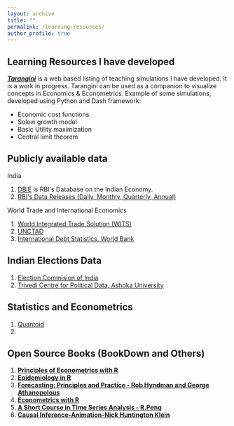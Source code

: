 ```yaml
---
layout: archive
title: ""
permalink: /learning-resources/
author_profile: true
---
```

## Learning Resources I have developed
[_**Tarangini**_](https://tarangini.onrender.com/home) is a web based listing of teaching simulations I have developed. It is a work in progress. Tarangini can be used as a companion to visualize concepts in Economics & Econometrics. Example of some simulations, developed using Python and Dash framework:
* Economic cost functions
* Solow growth model
* Basic Utility maximization
* Central limit theorem

## Publicly available data
India
1. [DBIE](https://cimsdbie.rbi.org.in/#/dbie/home) is RBI's Database on the Indian Economy.
2. [RBI's Data Releases (Daily, Monthly, Quarterly, Annual)](https://www.rbi.org.in/Scripts/Statistics.aspx)

World Trade and International Economics
1. [World Integrated Trade Solution (WITS)](https://wits.worldbank.org/)
2. [UNCTAD](https://unctad.org/statistics)
3. [International Debt Statistics, World Bank](https://www.worldbank.org/en/programs/debt-statistics/ids)

## Indian Elections Data
1. [Election Commision of India](https://www.eci.gov.in/statistical-reports)
2. [Trivedi Centre for Political Data, Ashoka University](https://tcpd.ashoka.edu.in/data/)

## Statistics and Econometrics
1. [Quantoid](https://quantoid.net/)
2. 


## Open Source Books (BookDown and Others)
1. [**Principles of Econometrics with R**](https://bookdown.org/ccolonescu/RPoE4/)
2. [**Epidemiology in R**](https://bookdown.org/jbrophy115/bookdown-clinepi/)
3. [**Forecasting: Principles and Practice - Rob Hyndman and George Athanopolous**](https://otexts.com/fpp3/)
4. [**Econometrics with R**](https://www.econometrics-with-r.org)
5. [**A Short Course in Time Series Analysis - R.Peng**](https://bookdown.org/rdpeng/timeseriesbook/)
6. [**Causal Inference-Animation-Nick Huntington Klein**](https://nickchk.com/causalgraphs.html)

<!-- {% if author.googlescholar %}
  You can also find my articles on <u><a href="{{author.googlescholar}}">my Google Scholar profile</a>.</u>
{% endif %}

{% include base_path %}

{% for post in site.publications reversed %}
  {% include archive-single.html %}
{% endfor %} -->
